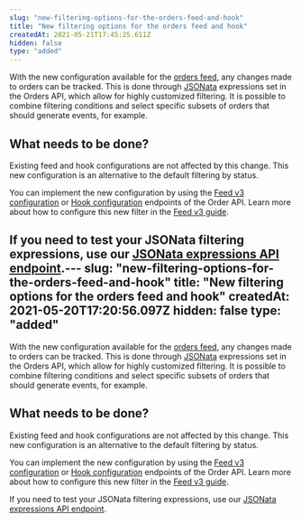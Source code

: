 ```yaml
---
slug: "new-filtering-options-for-the-orders-feed-and-hook"
title: "New filtering options for the orders feed and hook"
createdAt: 2021-05-21T17:45:25.611Z
hidden: false
type: "added"
---
```


With the new configuration available for the [orders feed](https://developers.vtex.com/vtex-rest-api/docs/feed-v3-1), any changes made to orders can be tracked. This is done through [JSONata](https://jsonata.org/) expressions set in the Orders API, which allow for highly customized filtering. It is possible to combine filtering conditions and select specific subsets of orders that should generate events, for example.


## What needs to be done?

Existing feed and hook configurations are not affected by this change. This new configuration is an alternative to the default filtering by status.

You can implement the new configuration by using the [Feed v3 configuration](https://developers.vtex.com/vtex-rest-api/reference/feed-v3#feedconfiguration) or [Hook configuration](https://developers.vtex.com/vtex-rest-api/reference/order-hook#hookconfiguration) endpoints of the Order API. Learn more about how to configure this new filter in the [Feed v3 guide](https://developers.vtex.com/vtex-rest-api/docs/feed-v3-1).

If you need to test your JSONata filtering expressions, use our [JSONata expressions API endpoint](https://developers.vtex.com/vtex-rest-api/reference/feed-v3#testjsonataexpression).---
slug: "new-filtering-options-for-the-orders-feed-and-hook"
title: "New filtering options for the orders feed and hook"
createdAt: 2021-05-20T17:20:56.097Z
hidden: false
type: "added"
---

With the new configuration available for the [orders feed](https://developers.vtex.com/vtex-rest-api/docs/feed-v3-1), any changes made to orders can be tracked. This is done through [JSONata](https://jsonata.org/) expressions set in the Orders API, which allow for highly customized filtering. It is possible to combine filtering conditions and select specific subsets of orders that should generate events, for example.


## What needs to be done?

Existing feed and hook configurations are not affected by this change. This new configuration is an alternative to the default filtering by status.

You can implement the new configuration by using the [Feed v3 configuration](https://developers.vtex.com/vtex-rest-api/reference/feed-v3#feedconfiguration) or [Hook configuration](https://developers.vtex.com/vtex-rest-api/reference/order-hook#hookconfiguration) endpoints of the Order API. Learn more about how to configure this new filter in the [Feed v3 guide](https://developers.vtex.com/vtex-rest-api/docs/feed-v3-1).

If you need to test your JSONata filtering expressions, use our [JSONata expressions API endpoint](https://developers.vtex.com/vtex-rest-api/reference/feed-v3#testjsonataexpression).